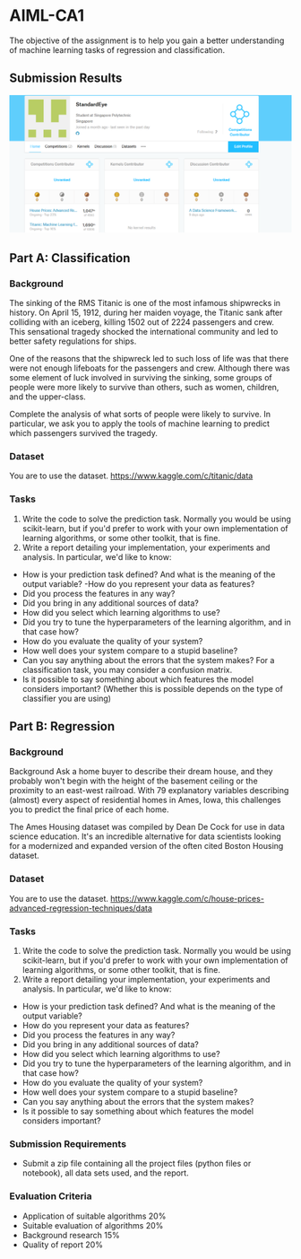 # AIML-CA1
The objective of the assignment is to help you gain a better understanding of machine learning tasks of regression and classification.
## Submission Results
![KaggleResults](Kaggle_Results.PNG)
## Part A: Classification
### Background
The sinking of the RMS Titanic is one of the most infamous shipwrecks in history.  On April 15, 1912, during her maiden voyage, the Titanic sank after colliding with an iceberg, killing 1502 out of 2224 passengers and crew. This sensational tragedy shocked the international community and led to better safety regulations for ships.

One of the reasons that the shipwreck led to such loss of life was that there were not enough lifeboats for the passengers and crew. Although there was some element of luck involved in surviving the sinking, some groups of people were more likely to survive than others, such as women, children, and the upper-class.

Complete the analysis of what sorts of people were likely to survive. In particular, we ask you to apply the tools of machine learning to predict which passengers survived the tragedy.

### Dataset
You are to use the dataset.
https://www.kaggle.com/c/titanic/data 

### Tasks
1. Write the code to solve the prediction task. Normally you would be using scikit-learn, but if you'd prefer to work with your own implementation of learning algorithms, or some other toolkit, that is fine.
2. Write a report detailing your implementation, your experiments and analysis. In particular, we'd like to know:
  - How is your prediction task defined? And what is the meaning of the output variable?
  -How do you represent your data as features?
  - Did you process the features in any way?
  - Did you bring in any additional sources of data?
  - How did you select which learning algorithms to use?
  - Did you try to tune the hyperparameters of the learning algorithm, and in that case how?
  - How do you evaluate the quality of your system?
  - How well does your system compare to a stupid baseline?
  - Can you say anything about the errors that the system makes? For a classification task, you may consider a confusion matrix.
  - Is it possible to say something about which features the model considers important? (Whether this is possible depends on the type of classifier you are using)
## Part B: Regression
### Background
Background
Ask a home buyer to describe their dream house, and they probably won't begin with the height of the basement ceiling or the proximity to an east-west railroad. With 79 explanatory variables describing (almost) every aspect of residential homes in Ames, Iowa, this challenges you to predict the final price of each home.

The Ames Housing dataset was compiled by Dean De Cock for use in data science education. It's an incredible alternative for data scientists looking for a modernized and expanded version of the often cited Boston Housing dataset. 

### Dataset
You are to use the dataset.
https://www.kaggle.com/c/house-prices-advanced-regression-techniques/data  

### Tasks
1. Write the code to solve the prediction task. Normally you would be using scikit-learn, but if you'd prefer to work with your own implementation of learning algorithms, or some other toolkit, that is fine.
2. Write a report detailing your implementation, your experiments and analysis. In particular, we'd like to know:
  -	How is your prediction task defined? And what is the meaning of the output variable?
  -	How do you represent your data as features?
  -	Did you process the features in any way?
  -	Did you bring in any additional sources of data?
  -	How did you select which learning algorithms to use?
  -	Did you try to tune the hyperparameters of the learning algorithm, and in that case how?
  -	How do you evaluate the quality of your system?
  -	How well does your system compare to a stupid baseline?
  -	Can you say anything about the errors that the system makes?
  -	Is it possible to say something about which features the model considers important?

### Submission Requirements
- Submit a zip file containing all the project files (python files or notebook), all data sets used, and the report.

### Evaluation Criteria
- Application of suitable algorithms 	20%
- Suitable evaluation of algorithms 	20%
- Background research 			15%
- Quality of report			20%
